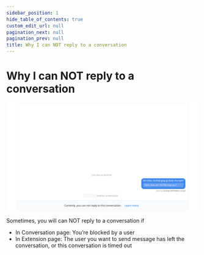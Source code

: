 ```yaml
---
sidebar_position: 1
hide_table_of_contents: true
custom_edit_url: null
pagination_next: null
pagination_prev: null
title: Why I can NOT reply to a conversation 
---
```

# Why I can NOT reply to a conversation

![ ](./img/why-i-can-not-reply%20to-a-conversation.png)

Sometimes, you will can NOT reply to a conversation if
- In Conversation page: You’re blocked by a user
- In Extension page: The user you want to send message has left the conversation, or this conversation is timed out
